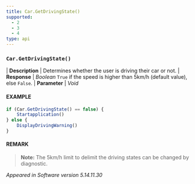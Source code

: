 ```yaml
---
title: Car.GetDrivingState()
supported:
  - 2
  - 3
  - 4
type: api
---
```


### `Car.GetDrivingState()`

| **Description** | Determines whether the user is driving their car or not.
| **Response** | *Boolean*  `True` if the speed is higher than 5km/h (default value), else `False`.
| **Parameter**   | *Void*

#### EXAMPLE

```javascript
if (Car.GetDrivingState() == false) {
	Startapplication()
} else {
	DisplayDrivingWarning()
}
```
	
#### REMARK

>**Note:** The 5km/h limit to delimit the driving states can be changed by diagnostic.

*Appeared in Software version 5.14.11.30*